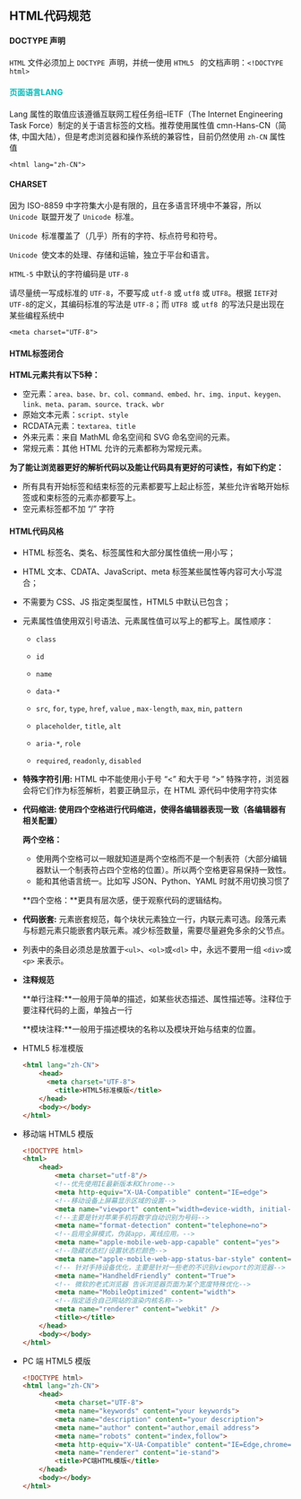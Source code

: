 ## HTML代码规范

#### DOCTYPE 声明

`HTML` 文件必须加上 `DOCTYPE `声明，并统一使用 `HTML5 ` 的文档声明：`<!DOCTYPE html>`

#### <b style="color:#0bb">页面语言LANG</b>

Lang 属性的取值应该遵循互联网工程任务组–IETF（The Internet Engineering Task Force）制定的关于语言标签的文档。推荐使用属性值 cmn-Hans-CN（简体, 中国大陆），但是考虑浏览器和操作系统的兼容性，目前仍然使用 `zh-CN` 属性值

`<html lang="zh-CN">`

#### CHARSET

因为 ISO-8859 中字符集大小是有限的，且在多语言环境中不兼容，所以 `Unicode `联盟开发了 `Unicode `标准。

`Unicode `标准覆盖了（几乎）所有的字符、标点符号和符号。

`Unicode `使文本的处理、存储和运输，独立于平台和语言。

`HTML-5` 中默认的字符编码是 `UTF-8`

请尽量统一写成标准的 `UTF-8`，不要写成 `utf-8` 或 `utf8` 或 `UTF8`。根据 `IETF`对`UTF-8`的定义，其编码标准的写法是 `UTF-8`；而 `UTF8 `或 `utf8 `的写法只是出现在某些编程系统中

`<meta charset="UTF-8">`



#### HTML标签闭合

**HTML元素共有以下5种：**

- 空元素：`area、base、br、col、command、embed、hr、img、input、keygen、link、meta、param、source、track、wbr`
- 原始文本元素：`script、style`
- RCDATA元素：`textarea、title`
- 外来元素：来自 MathML 命名空间和 SVG 命名空间的元素。
- 常规元素：其他 HTML 允许的元素都称为常规元素。

**为了能让浏览器更好的解析代码以及能让代码具有更好的可读性，有如下约定：**

- 所有具有开始标签和结束标签的元素都要写上起止标签，某些允许省略开始标签或和束标签的元素亦都要写上。
- 空元素标签都不加 “/” 字符



#### HTML代码风格

- HTML 标签名、类名、标签属性和大部分属性值统一用小写；

- HTML 文本、CDATA、JavaScript、meta 标签某些属性等内容可大小写混合；

- 不需要为 CSS、JS 指定类型属性，HTML5 中默认已包含；


- 元素属性值使用双引号语法、元素属性值可以写上的都写上。属性顺序：

  * `class`

  * `id`

  * `name`

  * `data-*`

  * `src`, `for`, `type`, `href`, `value` , `max-length`, `max`, `min`, `pattern`

  * `placeholder`, `title`, `alt`

  * `aria-*`, `role`

  * `required`, `readonly`, `disabled`

* **特殊字符引用:**  HTML 中不能使用小于号  “<”  和大于号  “>” 特殊字符，浏览器会将它们作为标签解析，若要正确显示，在 HTML 源代码中使用字符实体

- **代码缩进: 使用四个空格进行代码缩进，使得各编辑器表现一致（各编辑器有相关配置）**

  **两个空格：**

  - 使用两个空格可以一眼就知道是两个空格而不是一个制表符（大部分编辑器默认一个制表符占四个空格的位置）。所以两个空格更容易保持一致性。
  - 能和其他语言统一。比如写 JSON、Python、YAML 时就不用切换习惯了

  **四个空格：**更具有层次感，便于观察代码的逻辑结构。

- **代码嵌套:** 元素嵌套规范，每个块状元素独立一行，内联元素可选。段落元素与标题元素只能嵌套内联元素。减少标签数量，需要尽量避免多余的父节点。

- 列表中的条目必须总是放置于`<ul>`、`<ol>`或`<dl>` 中，永远不要用一组 `<div>`或`<p>` 来表示。

* **注释规范**

  **单行注释:**一般用于简单的描述，如某些状态描述、属性描述等。注释位于要注释代码的上面，单独占一行

  **模块注释:**一般用于描述模块的名称以及模块开始与结束的位置。

* HTML5 标准模版

  ``` html
  <html lang="zh-CN">
      <head>
        <meta charset="UTF-8">
          <title>HTML5标准模版</title>
      </head>
      <body></body>
  </html>
  ```
  
* 移动端 HTML5 模版

  ```html
  <!DOCTYPE html>
  <html>
      <head>
          <meta charset="utf-8"/>
          <!--优先使用IE最新版本和Chrome-->
          <meta http-equiv="X-UA-Compatible" content="IE=edge">
          <!--移动设备上屏幕显示区域的设置-->
          <meta name="viewport" content="width=device-width, initial-scale=1.0, minimum-scale=1.0, maximum-scale=1.0, user-scalable=no, shrink-to-fit=no, viewport-fit=cover">
          <!--主要是针对苹果手机将数字自动识别为号码-->
          <meta name="format-detection" content="telephone=no">
          <!--启用全屏模式，伪装app，离线应用。-->
          <meta name="apple-mobile-web-app-capable" content="yes">
          <!--隐藏状态栏/设置状态栏颜色-->
          <meta name="apple-mobile-web-app-status-bar-style" content="black">
          <!-- 针对手持设备优化，主要是针对一些老的不识别viewport的浏览器-->
          <meta name="HandheldFriendly" content="True">
          <!-- 微软的老式浏览器 告诉浏览器页面为某个宽度特殊优化-->
          <meta name="MobileOptimized" content="width">
          <!--指定适合自己网站的渲染内核名称-->
          <meta name="renderer" content="webkit" />
          <title></title>
      </head>
      <body></body>
  </html>
  ```
* PC 端 HTML5 模版

  ```html
  <!DOCTYPE html>
  <html lang="zh-CN">
      <head>
          <meta charset="UTF-8">
          <meta name="keywords" content="your keywords">
          <meta name="description" content="your description">
          <meta name="author" content="author,email address">
          <meta name="robots" content="index,follow">
          <meta http-equiv="X-UA-Compatible" content="IE=Edge,chrome=1">
          <meta name="renderer" content="ie-stand">
          <title>PC端HTML模版</title>
      </head>
      <body></body>
  </html>
  ```